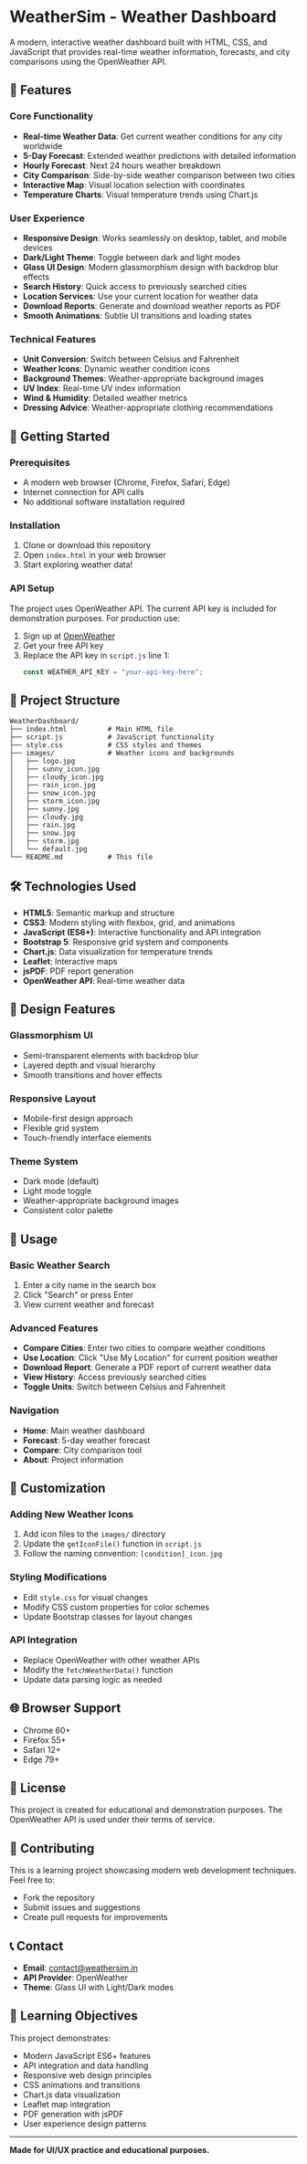 # WeatherSim - Weather Dashboard

A modern, interactive weather dashboard built with HTML, CSS, and JavaScript that provides real-time weather information, forecasts, and city comparisons using the OpenWeather API.

## 🌟 Features

### Core Functionality

- **Real-time Weather Data**: Get current weather conditions for any city worldwide
- **5-Day Forecast**: Extended weather predictions with detailed information
- **Hourly Forecast**: Next 24 hours weather breakdown
- **City Comparison**: Side-by-side weather comparison between two cities
- **Interactive Map**: Visual location selection with coordinates
- **Temperature Charts**: Visual temperature trends using Chart.js

### User Experience

- **Responsive Design**: Works seamlessly on desktop, tablet, and mobile devices
- **Dark/Light Theme**: Toggle between dark and light modes
- **Glass UI Design**: Modern glassmorphism design with backdrop blur effects
- **Search History**: Quick access to previously searched cities
- **Location Services**: Use your current location for weather data
- **Download Reports**: Generate and download weather reports as PDF
- **Smooth Animations**: Subtle UI transitions and loading states

### Technical Features

- **Unit Conversion**: Switch between Celsius and Fahrenheit
- **Weather Icons**: Dynamic weather condition icons
- **Background Themes**: Weather-appropriate background images
- **UV Index**: Real-time UV index information
- **Wind & Humidity**: Detailed weather metrics
- **Dressing Advice**: Weather-appropriate clothing recommendations

## 🚀 Getting Started

### Prerequisites

- A modern web browser (Chrome, Firefox, Safari, Edge)
- Internet connection for API calls
- No additional software installation required

### Installation

1. Clone or download this repository
2. Open `index.html` in your web browser
3. Start exploring weather data!

### API Setup

The project uses OpenWeather API. The current API key is included for demonstration purposes. For production use:

1. Sign up at [OpenWeather](https://openweathermap.org/api)
2. Get your free API key
3. Replace the API key in `script.js` line 1:
   ```javascript
   const WEATHER_API_KEY = "your-api-key-here";
   ```

## 📁 Project Structure

```
WeatherDashboard/
├── index.html          # Main HTML file
├── script.js           # JavaScript functionality
├── style.css           # CSS styles and themes
├── images/             # Weather icons and backgrounds
│   ├── logo.jpg
│   ├── sunny_icon.jpg
│   ├── cloudy_icon.jpg
│   ├── rain_icon.jpg
│   ├── snow_icon.jpg
│   ├── storm_icon.jpg
│   ├── sunny.jpg
│   ├── cloudy.jpg
│   ├── rain.jpg
│   ├── snow.jpg
│   ├── storm.jpg
│   └── default.jpg
└── README.md           # This file
```

## 🛠️ Technologies Used

- **HTML5**: Semantic markup and structure
- **CSS3**: Modern styling with flexbox, grid, and animations
- **JavaScript (ES6+)**: Interactive functionality and API integration
- **Bootstrap 5**: Responsive grid system and components
- **Chart.js**: Data visualization for temperature trends
- **Leaflet**: Interactive maps
- **jsPDF**: PDF report generation
- **OpenWeather API**: Real-time weather data

## 🎨 Design Features

### Glassmorphism UI

- Semi-transparent elements with backdrop blur
- Layered depth and visual hierarchy
- Smooth transitions and hover effects

### Responsive Layout

- Mobile-first design approach
- Flexible grid system
- Touch-friendly interface elements

### Theme System

- Dark mode (default)
- Light mode toggle
- Weather-appropriate background images
- Consistent color palette

## 📱 Usage

### Basic Weather Search

1. Enter a city name in the search box
2. Click "Search" or press Enter
3. View current weather and forecast

### Advanced Features

- **Compare Cities**: Enter two cities to compare weather conditions
- **Use Location**: Click "Use My Location" for current position weather
- **Download Report**: Generate a PDF report of current weather data
- **View History**: Access previously searched cities
- **Toggle Units**: Switch between Celsius and Fahrenheit

### Navigation

- **Home**: Main weather dashboard
- **Forecast**: 5-day weather forecast
- **Compare**: City comparison tool
- **About**: Project information

## 🔧 Customization

### Adding New Weather Icons

1. Add icon files to the `images/` directory
2. Update the `getIconFile()` function in `script.js`
3. Follow the naming convention: `[condition]_icon.jpg`

### Styling Modifications

- Edit `style.css` for visual changes
- Modify CSS custom properties for color schemes
- Update Bootstrap classes for layout changes

### API Integration

- Replace OpenWeather with other weather APIs
- Modify the `fetchWeatherData()` function
- Update data parsing logic as needed

## 🌐 Browser Support

- Chrome 60+
- Firefox 55+
- Safari 12+
- Edge 79+

## 📄 License

This project is created for educational and demonstration purposes. The OpenWeather API is used under their terms of service.

## 🤝 Contributing

This is a learning project showcasing modern web development techniques. Feel free to:

- Fork the repository
- Submit issues and suggestions
- Create pull requests for improvements

## 📞 Contact

- **Email**: contact@weathersim.in
- **API Provider**: OpenWeather
- **Theme**: Glass UI with Light/Dark modes

## 🎯 Learning Objectives

This project demonstrates:

- Modern JavaScript ES6+ features
- API integration and data handling
- Responsive web design principles
- CSS animations and transitions
- Chart.js data visualization
- Leaflet map integration
- PDF generation with jsPDF
- User experience design patterns

---

**Made for UI/UX practice and educational purposes.**
